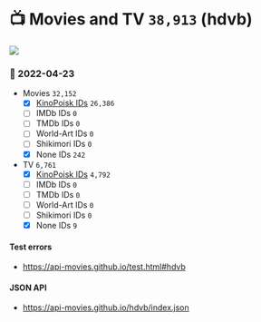 # :tv: Movies and TV `38,913` (hdvb)

<a href="https://API-Movies.github.io"><img src="https://API-Movies.github.io/banner.png?cache"></a>

### :date: 2022-04-23
- Movies `32,152`
  - [x] <a href="https://API-Movies.github.io/hdvb/movie_kinopoisk_ids.json">KinoPoisk IDs</a> `26,386`
  - [ ] IMDb IDs `0`
  - [ ] TMDb IDs `0`
  - [ ] World-Art IDs `0`
  - [ ] Shikimori IDs `0`
  - [x] None IDs `242`
- TV `6,761`
  - [x] <a href="https://API-Movies.github.io/hdvb/tv_kinopoisk_ids.json">KinoPoisk IDs</a> `4,792`
  - [ ] IMDb IDs `0`
  - [ ] TMDb IDs `0`
  - [ ] World-Art IDs `0`
  - [ ] Shikimori IDs `0`
  - [x] None IDs `9`
#### Test errors
- <a href='https://api-movies.github.io/test.html#hdvb'>https://api-movies.github.io/test.html#hdvb</a>
#### JSON API
- <a href='https://api-movies.github.io/hdvb/index.json'>https://api-movies.github.io/hdvb/index.json</a>
